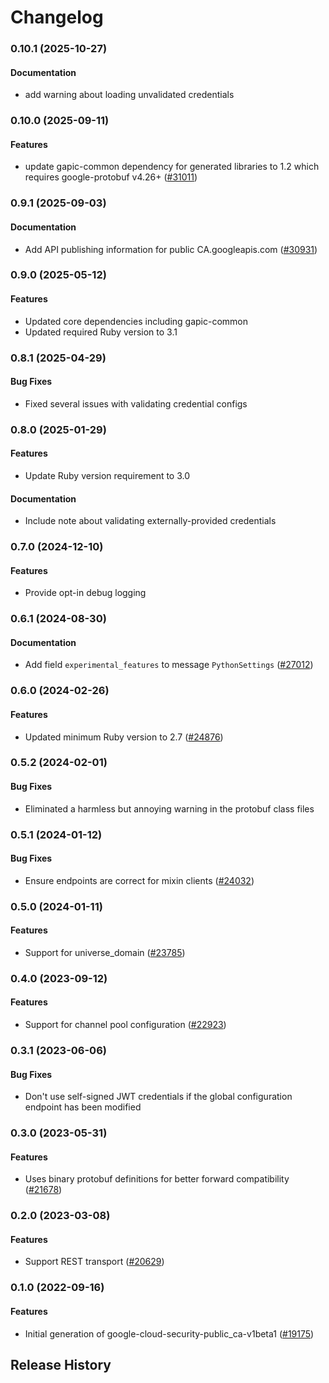 # Changelog

### 0.10.1 (2025-10-27)

#### Documentation

* add warning about loading unvalidated credentials 

### 0.10.0 (2025-09-11)

#### Features

* update gapic-common dependency for generated libraries to 1.2 which requires google-protobuf v4.26+ ([#31011](https://github.com/googleapis/google-cloud-ruby/issues/31011)) 

### 0.9.1 (2025-09-03)

#### Documentation

* Add API publishing information for public CA.googleapis.com ([#30931](https://github.com/googleapis/google-cloud-ruby/issues/30931)) 

### 0.9.0 (2025-05-12)

#### Features

* Updated core dependencies including gapic-common 
* Updated required Ruby version to 3.1 

### 0.8.1 (2025-04-29)

#### Bug Fixes

* Fixed several issues with validating credential configs 

### 0.8.0 (2025-01-29)

#### Features

* Update Ruby version requirement to 3.0 
#### Documentation

* Include note about validating externally-provided credentials 

### 0.7.0 (2024-12-10)

#### Features

* Provide opt-in debug logging 

### 0.6.1 (2024-08-30)

#### Documentation

* Add field `experimental_features` to message `PythonSettings` ([#27012](https://github.com/googleapis/google-cloud-ruby/issues/27012)) 

### 0.6.0 (2024-02-26)

#### Features

* Updated minimum Ruby version to 2.7 ([#24876](https://github.com/googleapis/google-cloud-ruby/issues/24876)) 

### 0.5.2 (2024-02-01)

#### Bug Fixes

* Eliminated a harmless but annoying warning in the protobuf class files 

### 0.5.1 (2024-01-12)

#### Bug Fixes

* Ensure endpoints are correct for mixin clients ([#24032](https://github.com/googleapis/google-cloud-ruby/issues/24032)) 

### 0.5.0 (2024-01-11)

#### Features

* Support for universe_domain ([#23785](https://github.com/googleapis/google-cloud-ruby/issues/23785)) 

### 0.4.0 (2023-09-12)

#### Features

* Support for channel pool configuration ([#22923](https://github.com/googleapis/google-cloud-ruby/issues/22923)) 

### 0.3.1 (2023-06-06)

#### Bug Fixes

* Don't use self-signed JWT credentials if the global configuration endpoint has been modified 

### 0.3.0 (2023-05-31)

#### Features

* Uses binary protobuf definitions for better forward compatibility ([#21678](https://github.com/googleapis/google-cloud-ruby/issues/21678)) 

### 0.2.0 (2023-03-08)

#### Features

* Support REST transport ([#20629](https://github.com/googleapis/google-cloud-ruby/issues/20629)) 

### 0.1.0 (2022-09-16)

#### Features

* Initial generation of google-cloud-security-public_ca-v1beta1 ([#19175](https://github.com/googleapis/google-cloud-ruby/issues/19175)) 

## Release History
